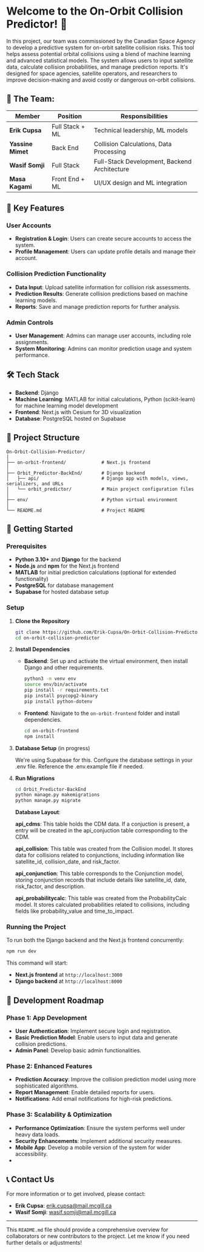 # Welcome to the On-Orbit Collision Predictor! 🚀

In this project, our team was commissioned by the Canadian Space Agency to develop a predictive system for on-orbit satellite collision risks. This tool helps assess potential orbital collisions using a blend of machine learning and advanced statistical models. The system allows users to input satellite data, calculate collision probabilities, and manage prediction reports. It's designed for space agencies, satellite operators, and researchers to improve decision-making and avoid costly or dangerous on-orbit collisions.

## 🧠 The Team:

| Member            | Position           | Responsibilities                   |
| ----------------- | ------------------ | ---------------------------------- |
| **Erik Cupsa**    | Full Stack + ML     | Technical leadership, ML models    |
| **Yassine Mimet** | Back End            | Collision Calculations, Data Processing |
| **Wasif Somji**   | Full Stack          | Full-Stack Development, Backend Architecture |
| **Masa Kagami**   | Front End + ML      | UI/UX design and ML integration    |

## 🚀 Key Features

### User Accounts
- **Registration & Login**: Users can create secure accounts to access the system.
- **Profile Management**: Users can update profile details and manage their account.

### Collision Prediction Functionality
- **Data Input**: Upload satellite information for collision risk assessments.
- **Prediction Results**: Generate collision predictions based on machine learning models.
- **Reports**: Save and manage prediction reports for further analysis.

### Admin Controls
- **User Management**: Admins can manage user accounts, including role assignments.
- **System Monitoring**: Admins can monitor prediction usage and system performance.

## 🛠️ Tech Stack

- **Backend**: Django
- **Machine Learning**: MATLAB for initial calculations, Python (scikit-learn) for machine learning model development
- **Frontend**: Next.js with Cesium for 3D visualization
- **Database**: PostgreSQL hosted on Supabase

## 📂 Project Structure

```plaintext
On-Orbit-Collision-Predictor/
│
├── on-orbit-frontend/             # Next.js frontend
│
├── Orbit_Predictor-BackEnd/       # Django backend
│   ├── api/                       # Django app with models, views, serializers, and URLs
│   └── orbit_predictor/           # Main project configuration files
│
├── env/                           # Python virtual environment
│
└── README.md                      # Project README
```

## 🚀 Getting Started

### Prerequisites

- **Python 3.10+** and **Django** for the backend
- **Node.js** and **npm** for the Next.js frontend
- **MATLAB** for initial prediction calculations (optional for extended functionality)
- **PostgreSQL** for database management
- **Supabase** for hosted database setup

### Setup

1. **Clone the Repository**

   ```bash
   git clone https://github.com/Erik-Cupsa/On-Orbit-Collision-Predictor.git
   cd on-orbit-collision-predictor
   ```

2. **Install Dependencies**

   - **Backend**: Set up and activate the virtual environment, then install Django and other requirements.

     ```bash
     python3 -m venv env
     source env/bin/activate
     pip install -r requirements.txt
     pip install psycopg2-binary
     pip install python-dotenv
     ```

   - **Frontend**: Navigate to the `on-orbit-frontend` folder and install dependencies.

     ```bash
     cd on-orbit-frontend
     npm install
     ```

3. **Database Setup** (in progress)

   We're using Supabase for this. Configure the database settings in your .env file. Reference the .env.example file if needed.

5. **Run Migrations**

   ```bash
   cd Orbit_Predictor-BackEnd
   python manage.py makemigrations
   python manage.py migrate
   ```
   **Database Layout**:
   
   **api_cdms**: This table holds the CDM data. If a conjuction is present, a entry will be created in the api_conjuction table corresponding to the CDM.
   
   **api_collision**: This table was created from the Collision model. It stores data for collisions related to conjunctions, including information like satellite_id, collision_date,    and risk_factor.

   **api_conjunction**: This table corresponds to the Conjunction model, storing conjunction records that include details like satellite_id, date, risk_factor, and description.

   **api_probabilitycalc**: This table was created from the ProbabilityCalc model. It stores calculated probabilities related to collisions, including fields like probability_value       and time_to_impact.

### Running the Project

To run both the Django backend and the Next.js frontend concurrently:

```bash
npm run dev
```

This command will start:
- **Next.js frontend** at `http://localhost:3000`
- **Django backend** at `http://localhost:8000`

## 🚀 Development Roadmap

### Phase 1: App Development
- **User Authentication**: Implement secure login and registration.
- **Basic Prediction Model**: Enable users to input data and generate collision predictions.
- **Admin Panel**: Develop basic admin functionalities.

### Phase 2: Enhanced Features
- **Prediction Accuracy**: Improve the collision prediction model using more sophisticated algorithms.
- **Report Management**: Enable detailed reports for users.
- **Notifications**: Add email notifications for high-risk predictions.

### Phase 3: Scalability & Optimization
- **Performance Optimization**: Ensure the system performs well under heavy data loads.
- **Security Enhancements**: Implement additional security measures.
- **Mobile App**: Develop a mobile version of the system for wider accessibility.
- 

## 📞 Contact Us

For more information or to get involved, please contact:

- **Erik Cupsa**: [erik.cupsa@mail.mcgill.ca](mailto:erik.cupsa@mail.mcgill.ca)
- **Wasif Somji**: [wasif.somji@mail.mcgill.ca](mailto:wasif.somji@mail.mcgill.ca)

---

This `README.md` file should provide a comprehensive overview for collaborators or new contributors to the project. Let me know if you need further details or adjustments!
